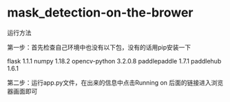 # mask_detection-on-the-brower

运行方法

第一步：首先检查自己环境中也没有以下包，没有的话用pip安装一下

flask     1.1.1
numpy     1.18.2
opencv-python     3.2.0.8
paddlepaddle      1.7.1
paddlehub         1.6.1

第二步：运行app.py文件，在出来的信息中点击Running on 后面的链接进入浏览器画面即可
